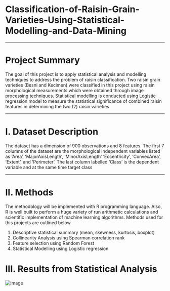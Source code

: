 # Classification-of-Raisin-Grain-Varieties-Using-Statistical-Modelling-and-Data-Mining
*************************
# Project Summary
The goal of this project is to apply statistical analysis and modelling techniques to address the problem of raisin classification. 
Two raisin grain varieties (Besni and Kecimen) were classified in this project using raisin morphological measurements which were obtained through 
image processing techniques. Statistical modelling is conducted using Logistic regression model to measure the statistical significance of combined raisin features in determining the two (2) raisin varieties

**************
# I. Dataset Description
The dataset has a dimension of 900 observations and 8 features. The first 7 columns of the dataset are the morphological independent variables listed as ‘Area’, ‘MajorAxisLength’, ‘MinorAxisLength’ ‘Eccentricity’, ‘ConvexArea’, ‘Extent’, and ‘Perimeter’. The last column labelled ‘Class’ is the dependent variable and at the same time target class

****************************

# II. Methods
The methodology will be implemented with R programming language. Also, R is well built to perform a huge variety of run arithmetic calculations and scientific implementation of machine learning algorithms. Methods used for this projects are outlined below
1.  Descriptive statistical summary (mean, skewness, kurtosis, boxplot)
2.  Collinearity Analysis using Spearman correlation rank
3.  Feature selection using Random Forest
4.  Statistical Modelling using Logistic regression

# III. Results from Statistical Analysis 
![image](https://github.com/oawonuga92/Classification-of-Raisin-Grain-Varieties-Using-Statistical-Modelling-and-Data-Mining/assets/61459286/dc78cdce-f5b6-412c-8d7a-58364085d2e6)




